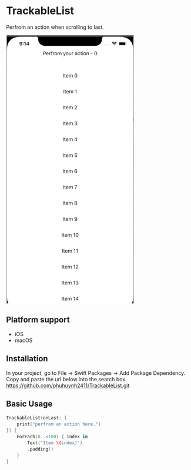 # TrackableList

Perfrom an action when scrolling to last.

![Perform an action when scrolling to last](perform_action_when_last.gif)

## Platform support
- iOS
- macOS

## Installation
In your project, go to File -> Swift Packages -> Add Package Dependency. Copy and paste the url below into the search box
https://github.com/phuhuynh2411/TrackableList.git

## Basic Usage
```swift
TrackableList(onLast: {
    print("perfrom an action here.")
}) {
    ForEach(0..<100) { index in
        Text("Item \(index)")
        .padding()
    }
}
```

